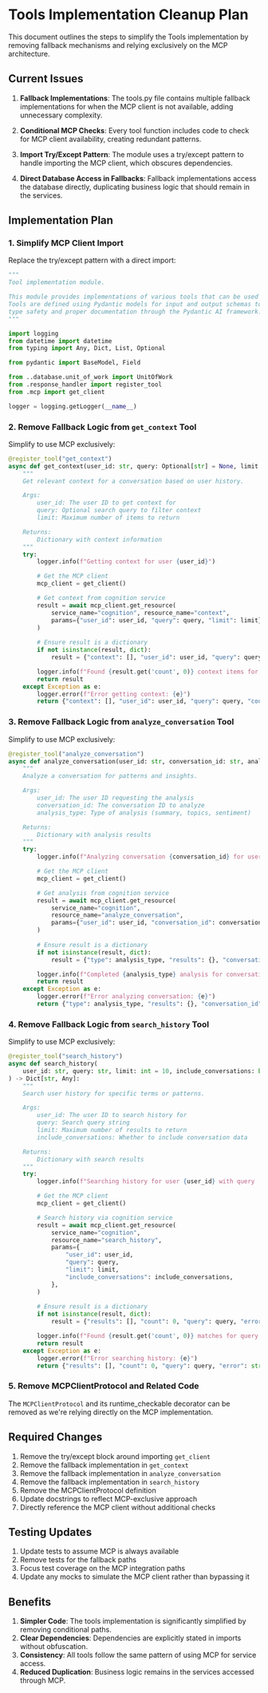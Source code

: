 # Tools Implementation Cleanup Plan

This document outlines the steps to simplify the Tools implementation by removing fallback mechanisms and relying exclusively on the MCP architecture.

## Current Issues

1. **Fallback Implementations**: The tools.py file contains multiple fallback implementations for when the MCP client is not available, adding unnecessary complexity.

2. **Conditional MCP Checks**: Every tool function includes code to check for MCP client availability, creating redundant patterns.

3. **Import Try/Except Pattern**: The module uses a try/except pattern to handle importing the MCP client, which obscures dependencies.

4. **Direct Database Access in Fallbacks**: Fallback implementations access the database directly, duplicating business logic that should remain in the services.

## Implementation Plan

### 1. Simplify MCP Client Import

Replace the try/except pattern with a direct import:

```python
"""
Tool implementation module.

This module provides implementations of various tools that can be used by the ResponseHandler.
Tools are defined using Pydantic models for input and output schemas to ensure
type safety and proper documentation through the Pydantic AI framework.
"""

import logging
from datetime import datetime
from typing import Any, Dict, List, Optional

from pydantic import BaseModel, Field

from ..database.unit_of_work import UnitOfWork
from .response_handler import register_tool
from .mcp import get_client

logger = logging.getLogger(__name__)
```

### 2. Remove Fallback Logic from `get_context` Tool

Simplify to use MCP exclusively:

```python
@register_tool("get_context")
async def get_context(user_id: str, query: Optional[str] = None, limit: int = 10) -> Dict[str, Any]:
    """
    Get relevant context for a conversation based on user history.

    Args:
        user_id: The user ID to get context for
        query: Optional search query to filter context
        limit: Maximum number of items to return

    Returns:
        Dictionary with context information
    """
    try:
        logger.info(f"Getting context for user {user_id}")

        # Get the MCP client
        mcp_client = get_client()

        # Get context from cognition service
        result = await mcp_client.get_resource(
            service_name="cognition", resource_name="context", 
            params={"user_id": user_id, "query": query, "limit": limit}
        )
        
        # Ensure result is a dictionary
        if not isinstance(result, dict):
            result = {"context": [], "user_id": user_id, "query": query, "count": 0, "error": "Invalid response format"}

        logger.info(f"Found {result.get('count', 0)} context items for user {user_id}")
        return result
    except Exception as e:
        logger.error(f"Error getting context: {e}")
        return {"context": [], "user_id": user_id, "query": query, "count": 0, "error": str(e)}
```

### 3. Remove Fallback Logic from `analyze_conversation` Tool

Simplify to use MCP exclusively:

```python
@register_tool("analyze_conversation")
async def analyze_conversation(user_id: str, conversation_id: str, analysis_type: str = "summary") -> Dict[str, Any]:
    """
    Analyze a conversation for patterns and insights.

    Args:
        user_id: The user ID requesting the analysis
        conversation_id: The conversation ID to analyze
        analysis_type: Type of analysis (summary, topics, sentiment)

    Returns:
        Dictionary with analysis results
    """
    try:
        logger.info(f"Analyzing conversation {conversation_id} for user {user_id}")

        # Get the MCP client
        mcp_client = get_client()

        # Get analysis from cognition service
        result = await mcp_client.get_resource(
            service_name="cognition",
            resource_name="analyze_conversation",
            params={"user_id": user_id, "conversation_id": conversation_id, "analysis_type": analysis_type},
        )
        
        # Ensure result is a dictionary
        if not isinstance(result, dict):
            result = {"type": analysis_type, "results": {}, "conversation_id": conversation_id, "error": "Invalid response format"}

        logger.info(f"Completed {analysis_type} analysis for conversation {conversation_id}")
        return result
    except Exception as e:
        logger.error(f"Error analyzing conversation: {e}")
        return {"type": analysis_type, "results": {}, "conversation_id": conversation_id, "error": str(e)}
```

### 4. Remove Fallback Logic from `search_history` Tool

Simplify to use MCP exclusively:

```python
@register_tool("search_history")
async def search_history(
    user_id: str, query: str, limit: int = 10, include_conversations: bool = True
) -> Dict[str, Any]:
    """
    Search user history for specific terms or patterns.

    Args:
        user_id: The user ID to search history for
        query: Search query string
        limit: Maximum number of results to return
        include_conversations: Whether to include conversation data

    Returns:
        Dictionary with search results
    """
    try:
        logger.info(f"Searching history for user {user_id} with query '{query}'")

        # Get the MCP client
        mcp_client = get_client()

        # Search history via cognition service
        result = await mcp_client.get_resource(
            service_name="cognition",
            resource_name="search_history",
            params={
                "user_id": user_id,
                "query": query,
                "limit": limit,
                "include_conversations": include_conversations,
            },
        )
        
        # Ensure result is a dictionary
        if not isinstance(result, dict):
            result = {"results": [], "count": 0, "query": query, "error": "Invalid response format"}

        logger.info(f"Found {result.get('count', 0)} matches for query '{query}'")
        return result
    except Exception as e:
        logger.error(f"Error searching history: {e}")
        return {"results": [], "count": 0, "query": query, "error": str(e)}
```

### 5. Remove MCPClientProtocol and Related Code

The `MCPClientProtocol` and its runtime_checkable decorator can be removed as we're relying directly on the MCP implementation.

## Required Changes

1. Remove the try/except block around importing `get_client`
2. Remove the fallback implementation in `get_context`
3. Remove the fallback implementation in `analyze_conversation`
4. Remove the fallback implementation in `search_history`
5. Remove the MCPClientProtocol definition
6. Update docstrings to reflect MCP-exclusive approach
7. Directly reference the MCP client without additional checks

## Testing Updates

1. Update tests to assume MCP is always available
2. Remove tests for the fallback paths
3. Focus test coverage on the MCP integration paths
4. Update any mocks to simulate the MCP client rather than bypassing it

## Benefits

1. **Simpler Code**: The tools implementation is significantly simplified by removing conditional paths.
2. **Clear Dependencies**: Dependencies are explicitly stated in imports without obfuscation.
3. **Consistency**: All tools follow the same pattern of using MCP for service access.
4. **Reduced Duplication**: Business logic remains in the services accessed through MCP.